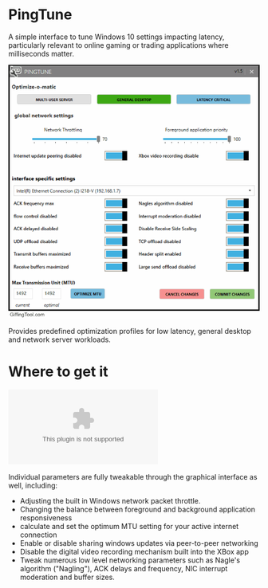 # PingTune
A simple interface to tune Windows 10 settings impacting latency, particularly relevant to online gaming or trading applications where milliseconds matter.

![Optimize-O-Matic demo](https://github.com/ajnewlands/PingTune/raw/master/Optimize-O-Matic.gif)

Provides predefined optimization profiles for low latency, general desktop and network server workloads.

# Where to get it
![PingTune-1.5.zip](https://github.com/ajnewlands/PingTune/files/1945279/PingTune-1.5.zip)

Individual parameters are fully tweakable through the graphical interface as well, including:
- Adjusting the built in Windows network packet throttle.
- Changing the balance between foreground and background application responsiveness
- calculate and set the optimum MTU setting for your active internet connection
- Enable or disable sharing windows updates via peer-to-peer networking
- Disable the digital video recording mechanism built into the XBox app
- Tweak numerous low level networking parameters such as Nagle's algorithm ("Nagling"), ACK delays and frequency, NIC interrupt moderation and buffer sizes. 
